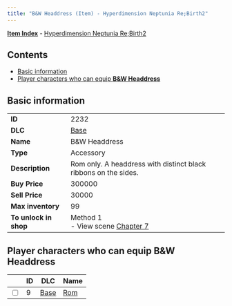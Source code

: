 ```yaml
---
title: "B&W Headdress (Item) - Hyperdimension Neptunia Re;Birth2"
---
```


[**Item Index**](/neptunia/rb2/item/index.html) - [Hyperdimension Neptunia Re;Birth2](/neptunia/rb2)

## Contents

- [Basic information](#basic-information)
- [Player characters who can equip **B&W Headdress**](#player-characters-who-can-equip-b-w-headdress)

## Basic information

|   |   |
| -- | -- |
| **ID** | 2232 |
| **DLC** | [Base](/neptunia/rb2/dlc/0-base.html) |
| **Name** | B&W Headdress |
| **Type** | Accessory |
| **Description** | Rom only. A headdress with distinct black ribbons on the sides. |
| **Buy Price** | 300000 |
| **Sell Price** | 30000 |
| **Max inventory** | 99 |
| **To unlock in shop** | Method 1<br />- View scene [Chapter 7](/neptunia/rb2/scene/0-452-chapter-7.html) |

## Player characters who can equip **B&W Headdress**

|    | ID | DLC | Name |
| -- | -- | --- | ---- |
| <input type="checkbox" id="rb2-player-0-9" class="trackbox" /> | 9 | [Base](/neptunia/rb2/dlc/0-base.html) | [Rom](/neptunia/rb2/player/0-9-rom.html) |
